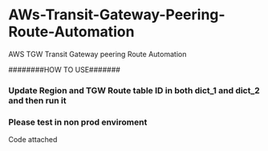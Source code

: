 # AWs-Transit-Gateway-Peering-Route-Automation
AWS TGW Transit Gateway peering Route Automation

########HOW TO USE#######
### Update Region and TGW Route table ID in both dict_1 and dict_2 and then run it
### Please test in non prod enviroment



Code attached
